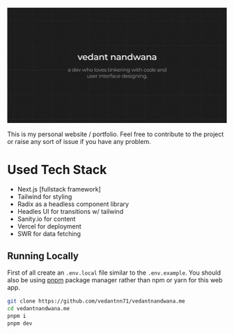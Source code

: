 ![cover](https://raw.githubusercontent.com/vedantnn71/vedantnandwana.me/main/public/social.png)

This is my personal website / portfolio. Feel free to contribute to the project or raise any sort of issue if you have any problem.

# Used Tech Stack
- Next.js [fullstack framework]
- Tailwind for styling
- Radix as a headless component library
- Headles UI for transitions w/ tailwind
- Sanity.io for content
- Vercel for deployment
- SWR for data fetching

## Running Locally
First of all create an `.env.local` file similar to the `.env.example`. You should also be using [pnpm](https://pnpm.io) package manager rather than npm or yarn for this web app.
```sh
git clone https://github.com/vedantnn71/vedantnandwana.me
cd vedantnandwana.me
pnpm i
pnpm dev
```

